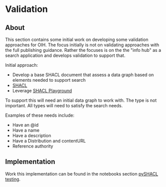 # Validation

## About

This section contains some initial work on developing some validation
approaches for OIH.  The focus initially is not on validating approaches with
the full publishing guidance.  Rather the focuses is on the the "info hub" as a
search application and develops validation to support that.

Initial approach:

* Develop a base SHACL document that assess a data graph based on elements needed to support search
* [SHACL](https://www.w3.org/TR/shacl/)
* Leverage [SHACL Playground](https://shacl.org/playground/)
  
To support this will need an initial data graph to work with.  The type is not
important.  All types will need to satisfy the search needs.

Examples of these needs include:

* Have an @id
* Have a name
* Have a description
* Have a Distribution and contentURL
* Reference authority

## Implementation

Work this implementation can be found in the notebooks section
[pySHACL testing](../tooling/notebooks/validation/OIH_SHACL.ipynb).
